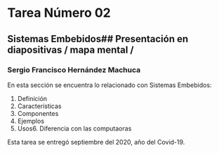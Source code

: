 ﻿# Tarea Número 02
## Sistemas Embebidos## Presentación en diapositivas / mapa mental / 
### Sergio Francisco Hernández Machuca

En esta sección se encuentra lo relacionado con Sistemas Embebidos:
1. Definición
2. Características
3. Componentes
4. Ejemplos
5. Usos6. Diferencia con las computaoras 

Esta tarea se entregó septiembre del 2020, año del Covid-19.